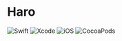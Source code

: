 # Haro
![Swift](https://img.shields.io/badge/swift-5.6-orange.svg?style=flat)
![Xcode](https://img.shields.io/badge/Xcode-13.3-blue.svg?style=flat)
![iOS](https://img.shields.io/badge/iOS-15.0-gray.svg?style=flat)
![CocoaPods](https://img.shields.io/badge/Cocoapods-1.11.3-blue.svg?style=flat)

